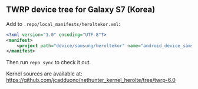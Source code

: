 ## TWRP device tree for Galaxy S7 (Korea)

Add to `.repo/local_manifests/heroltekor.xml`:

```xml
<?xml version="1.0" encoding="UTF-8"?>
<manifest>
	<project path="device/samsung/heroltekor" name="android_device_samsung_heroltekor" remote="TeamWin" revision="android-6.0" />
</manifest>
```

Then run `repo sync` to check it out.

Kernel sources are available at: https://github.com/jcadduono/nethunter_kernel_herolte/tree/twrp-6.0

